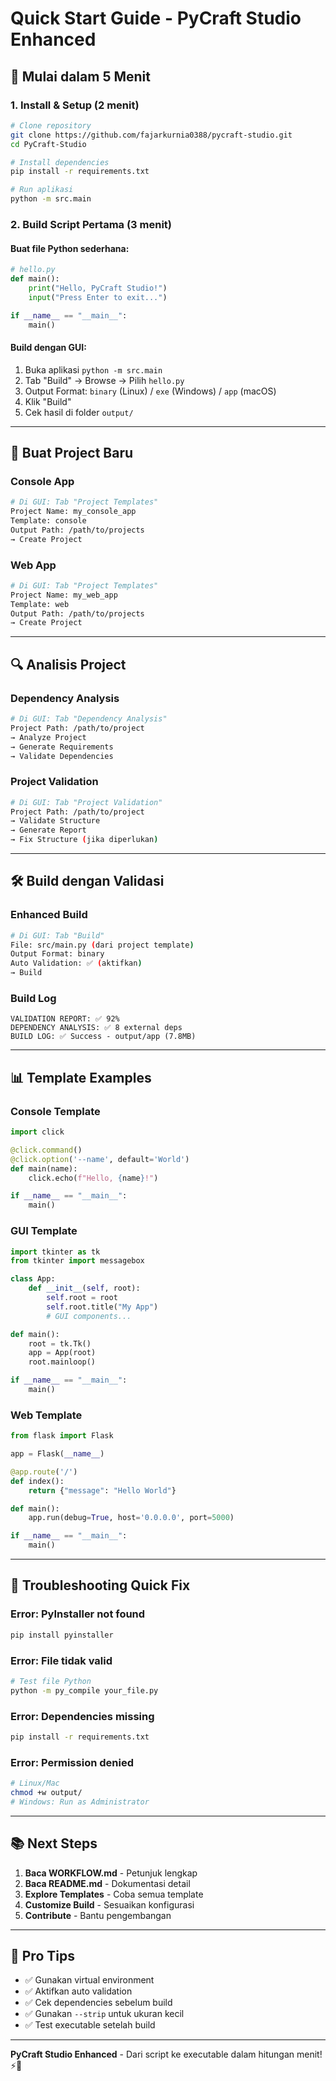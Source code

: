 # Quick Start Guide - PyCraft Studio Enhanced

## 🚀 Mulai dalam 5 Menit

### 1. Install & Setup (2 menit)
```bash
# Clone repository
git clone https://github.com/fajarkurnia0388/pycraft-studio.git
cd PyCraft-Studio

# Install dependencies
pip install -r requirements.txt

# Run aplikasi
python -m src.main
```

### 2. Build Script Pertama (3 menit)

#### Buat file Python sederhana:
```python
# hello.py
def main():
    print("Hello, PyCraft Studio!")
    input("Press Enter to exit...")

if __name__ == "__main__":
    main()
```

#### Build dengan GUI:
1. Buka aplikasi `python -m src.main`
2. Tab "Build" → Browse → Pilih `hello.py`
3. Output Format: `binary` (Linux) / `exe` (Windows) / `app` (macOS)
4. Klik "Build"
5. Cek hasil di folder `output/`

---

## 📁 Buat Project Baru

### Console App
```bash
# Di GUI: Tab "Project Templates"
Project Name: my_console_app
Template: console
Output Path: /path/to/projects
→ Create Project
```

### Web App
```bash
# Di GUI: Tab "Project Templates"
Project Name: my_web_app
Template: web
Output Path: /path/to/projects
→ Create Project
```

---

## 🔍 Analisis Project

### Dependency Analysis
```bash
# Di GUI: Tab "Dependency Analysis"
Project Path: /path/to/project
→ Analyze Project
→ Generate Requirements
→ Validate Dependencies
```

### Project Validation
```bash
# Di GUI: Tab "Project Validation"
Project Path: /path/to/project
→ Validate Structure
→ Generate Report
→ Fix Structure (jika diperlukan)
```

---

## 🛠️ Build dengan Validasi

### Enhanced Build
```bash
# Di GUI: Tab "Build"
File: src/main.py (dari project template)
Output Format: binary
Auto Validation: ✅ (aktifkan)
→ Build
```

### Build Log
```
VALIDATION REPORT: ✅ 92%
DEPENDENCY ANALYSIS: ✅ 8 external deps
BUILD LOG: ✅ Success - output/app (7.8MB)
```

---

## 📊 Template Examples

### Console Template
```python
import click

@click.command()
@click.option('--name', default='World')
def main(name):
    click.echo(f"Hello, {name}!")

if __name__ == "__main__":
    main()
```

### GUI Template
```python
import tkinter as tk
from tkinter import messagebox

class App:
    def __init__(self, root):
        self.root = root
        self.root.title("My App")
        # GUI components...

def main():
    root = tk.Tk()
    app = App(root)
    root.mainloop()

if __name__ == "__main__":
    main()
```

### Web Template
```python
from flask import Flask

app = Flask(__name__)

@app.route('/')
def index():
    return {"message": "Hello World"}

def main():
    app.run(debug=True, host='0.0.0.0', port=5000)

if __name__ == "__main__":
    main()
```

---

## 🔧 Troubleshooting Quick Fix

### Error: PyInstaller not found
```bash
pip install pyinstaller
```

### Error: File tidak valid
```bash
# Test file Python
python -m py_compile your_file.py
```

### Error: Dependencies missing
```bash
pip install -r requirements.txt
```

### Error: Permission denied
```bash
# Linux/Mac
chmod +w output/
# Windows: Run as Administrator
```

---

## 📚 Next Steps

1. **Baca WORKFLOW.md** - Petunjuk lengkap
2. **Baca README.md** - Dokumentasi detail
3. **Explore Templates** - Coba semua template
4. **Customize Build** - Sesuaikan konfigurasi
5. **Contribute** - Bantu pengembangan

---

## 🎯 Pro Tips

- ✅ Gunakan virtual environment
- ✅ Aktifkan auto validation
- ✅ Cek dependencies sebelum build
- ✅ Gunakan `--strip` untuk ukuran kecil
- ✅ Test executable setelah build

---

**PyCraft Studio Enhanced** - Dari script ke executable dalam hitungan menit! ⚡🐍 